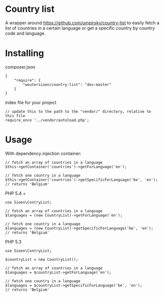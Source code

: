 # Country list

A wrapper around <https://github.com/umpirsky/country-list> to easily fetch a list of countries in a certain language or get a specific country by country code and language.

# Installing

composer.json

    {
        "require": {
            "woutersioen/country-list": "dev-master"
        }
    }

index file for your project

    // update this to the path to the "vendor/" directory, relative to this file
    require_once '../vendor/autoload.php';

# Usage

With dependency injection container:

    // fetch an array of countries in a language
    $this->getContainer('countries')->getForLanguage('en');

    // fetch one country in a language
    $this->getContainer('countries')->getSpecificForLanguage('be', 'en');
    // returns 'Belgium'

PHP 5.4 +

    use Sioen\ContryList;

    // fetch an array of countries in a language
    $languages = (new CountryList)->getForLanguage('en');

    // fetch one country in a language
    $languages = (new CountryList)->getSpecificForLanguage('be', 'en');
    // returns 'Belgium'

PHP 5.3

    use Sioen\ContryList;

    $countryList = new CountryList();

    // fetch an array of countries in a language
    $languages = $countryList->getForLanguage('en');

    // fetch one country in a language
    $languages = $countryList->getSpecificForLanguage('be', 'en');
    // returns 'Belgium'
